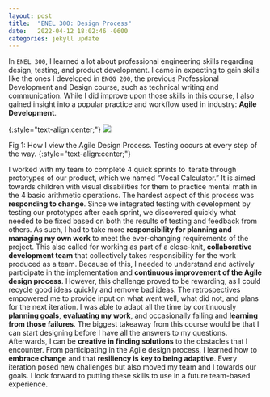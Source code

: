 ```yaml
---
layout: post
title:  "ENEL 300: Design Process"
date:   2022-04-12 18:02:46 -0600
categories: jekyll update
---
```

In `ENEL 300`, I learned a lot about professional engineering skills regarding design, testing, and product development. I came in expecting to gain skills like the ones I developed in `ENGG 200`, the previous Professional Development and Design course, such as technical writing and communication. While I did improve upon those skills in this course, I also gained insight into a popular practice and workflow used in industry: **Agile Development**.

{:style="text-align:center;"}
<img src="{{site.baseurl}}/assets/img/SIX.jpg">

Fig 1: How I view the Agile Design Process. Testing occurs at every step of the way.
{:style="text-align:center;"}

I worked with my team to complete 4 quick sprints to iterate through prototypes of our product, which we named “Vocal Calculator.” It is aimed towards children with visual disabilities for them to practice mental math in the 4 basic arithmetic operations. The hardest aspect of this process was **responding to change**. Since we integrated testing with development by testing our prototypes after each sprint, we discovered quickly what needed to be fixed based on both the results of testing and feedback from others. As such, I had to take more **responsibility for planning and managing my own work** to meet the ever-changing requirements of the project. This also called for working as part of a close-knit, **collaborative development team** that collectively takes responsibility for the work produced as a team. Because of this, I needed to understand and actively participate in the implementation and **continuous improvement of the Agile design process**. However, this challenge proved to be rewarding, as I could recycle good ideas quickly and remove bad ideas. The retrospectives empowered me to provide input on what went well, what did not, and plans for the next iteration. I was able to adapt all the time by continuously **planning goals**, **evaluating my work**, and occasionally failing and **learning from those failures**. The biggest takeaway from this course would be that I can start designing before I have all the answers to my questions. Afterwards, I can be **creative in finding solutions** to the obstacles that I encounter. From participating in the Agile design process, I learned how to **embrace change** and that **resiliency is key to being adaptive**. Every iteration posed new challenges but also moved my team and I towards our goals. I look forward to putting these skills to use in a future team-based experience.

